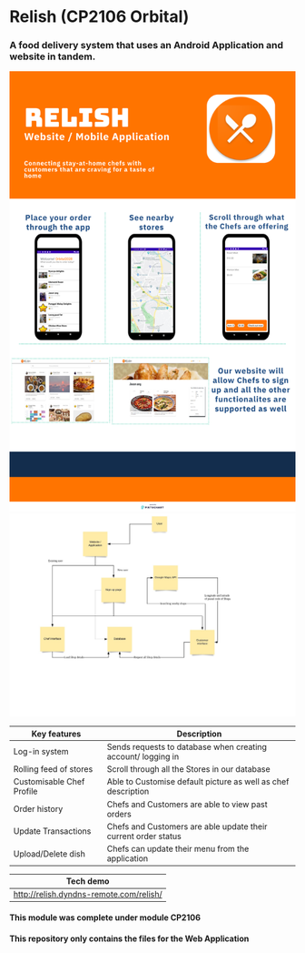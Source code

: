 # Relish (CP2106 Orbital)
<h3>A food delivery system that uses an Android Application and website in tandem. </h3> 
<img src="gallery/SplashdownPoster.png" width="700">
<img src="gallery/Relish Orbital.jpeg" width="700">

|Key features|Description|
|------------|------------|
|Log-in system| Sends requests to database when creating account/ logging in |
|Rolling feed of stores| Scroll through all the Stores in our database|
|Customisable Chef Profile| Able to Customise default picture as well as chef description|
|Order history| Chefs and Customers are able to view past orders|
|Update Transactions| Chefs and Customers are able update their current order status|
|Upload/Delete dish| Chefs can update their menu from the application|
 
|Tech demo|
|---|
|http://relish.dyndns-remote.com/relish/|
<h4>This module was complete under module CP2106</h4>
<h4>This repository only contains the files for the Web Application</h4>
